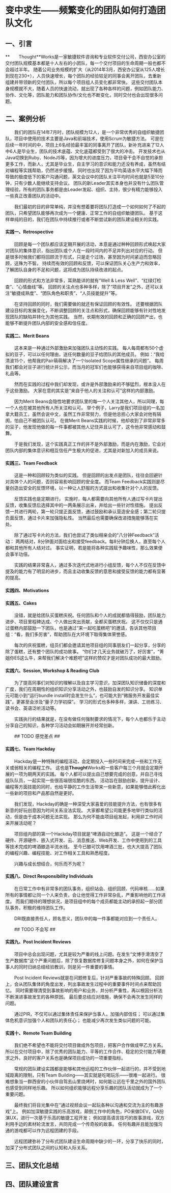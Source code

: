 变中求生——频繁变化的团队如何打造团队文化
=========

一、引言
---------

**　　Thought**Works是一家敏捷软件咨询和专业软件交付公司，西安办公室的交付团队规模基本都是十人左右的小团队，每一个交付项目的生命周期一般也都不会超过半年。
随着公司业务规模的扩大（从2014年3月，西安办公室从125人增长到现在230+），人员快速增长，每个团队的经验较足的同事会离开团队，去重新组建并带领新的交付团队，所以每个项目组人员变化都非常快。
这些交付团队本身规模就不大，随着人员的快速流动，就出现了各种各样的问题，例如团队能力、协作、文化等，团队能力和团队协作/文化也不断变化，同时交付也会出现很多问题。

二、案例分析
----------

　　我们的团队在14年7月时，团队规模为12人，是一个非常优秀的自组织敏捷团队，项目中使用的技术主要是Java和前端技术，使用Scrum为敏捷方法。
可是在后续一年时间的中，项目上6名经验最丰富的同事离开了团队，新补充进来了12人中6人是毕业生，团队的技术底蕴、文化底蕴都受到了很大的冲击。
开发技术也从Java切换到Ruby、NodeJS等，因为增大的进度压力，项目骨干会不自觉的承担更多工作，而新人，尤其是毕业生，自主学习的意识和能力还没有养成，虽然有结对编程等实践帮助，仍然进步缓慢。
同时也出现了因为平均英语水平大幅下降而导致的极度低下的客户沟通问题，英文会议中的团队关注平均时间也就是5至10分钟，只有少数人能继续支持会议。
团队的新Leader其实本身也并没有什么团队管理经验，所有的团队事务都是由Leader发起、组织、主持，很少有精力能够投入一些真正改善团队的活动中。

　　我们最初的目的非常单纯，并没有想着要将团队打造成一个如何如何了不起的团队，只希望团队能够再次成为一个健康、正常工作的自组织敏捷团队。
基于这样单纯的目的，我们在团队中持续推行或者不断尝试新的团队建设相关的实践。

#### 实践一、Retrospective

　　回顾是每一个团队都应该定期开展的活动，本意是通过种种回顾形式唤起大家对团队的集体意识，指出团队或个人在一段时间内的不足并列出对应的行动。
但是很多时候我们都将回顾流于形式，只是走个过场，甚至因为时间紧迫而忽略回顾，这殊为不智。
持续而有效的回顾和反馈，可以保证团队关心生产力和效率，了解团队自身的不足和问题，这将成为团队持续改进的起点。

　　回顾的形式和方法非常多，耳熟能详的就有“Well & Less Well”、“红绿灯检查”、“心情曲线”等。
回顾的关注点也多种多样，除了“项目开发”之外，还可以关注“敏捷成熟度”、“团队角色和职责”、“人员技能提升”等。

　　在坚持回顾的同时，我们需要做的就还有保证回顾的有效性。
还要根据团队建设目标的发展变化，不断调整回顾的关注点和形式，确保回顾能够有针对性地发现团队的缺陷并转化为其他实践。
当然，长期有效的回顾和正确的回顾产出，也能够不断提升团队内部的安全感和信任度。

#### 实践二、Merit Beans

　　这本来是一种通过外部激励来加强团队主动性的实践。
每人每周都有50个虚拟的豆子，可以以任何理由，送任何数量的豆子给团队的其他成员。
例如：“我给清波15个，他帮我的Pair萌萌解决了一个Isolated Scope属性继承的问题”。
每周我们都会对豆子进行统计并公示，而当月的冠军们也能够获得来自项目组的咖啡、礼品等。

　　然而在实践的过程中我们却发现，或许是外部激励来的不够猛烈，根本没人在乎这些激励。
大家在意的其实是“来自于他人的关注和认可”这样的内部激励。

　　因为Merit Beans会隐性地要求团队里的每一个人关注其他人，所以同理，每一个人也在被其他所有人所关注和认可。
举个例子，Larry是我们项目组的一名加拿大籍员工，虽然会说中文，虽然工作非常努力，但是他总担心大家会对他有隔阂，怕自己不被团队认可。
在做Merit Beans实践的时候，他却收到了非常非常多的豆子，他发现他做的每一件事都被其他人记住并且认可了，这令他非常感动和鼓舞。

　　于是我们发现，这个实践真正工作的并不是外部激励，而是内在激励，它会对团队内部的集体意识和相互信任产生极大的促进，尤其是对新加入的成员来说。

#### 实践三、Team Feedback

　　这是一种和回顾较为类似的实践。
但是回顾的出发点是团队，往往会回避针对具体个人的问题，否则容易影响回顾的安全度。
而Team Feedback实践则是尽量创造出安全的反馈环境，以一种让人舒服的方式提出和收集针对个人的反馈。

　　反馈实践也是定期进行。
实施时，每人都需要向其他所有人通过写卡片提出反馈，收集反馈后选择其中的一两条展示出来，并给出一些针对性措施。
提出反馈一共进行两轮，第一轮只提正面反馈，通过鼓励和承认营造安全感；第二轮只提负面反馈，通过卡片来加强隐私性。
当然最后也需要确保改进措施能够落在实处。

　　除了通过写卡片的方法，我们也尝试了类似相亲会的“八分钟Feedback”活动：
两两结对，8分钟面对面给出和接受feedback。每8分钟后换人，直至每个人都和其他所有人结对过。
事实证明，若是能将各种实践赋予趣味性，那么效果便会事半功倍。

　　实践的结果非常喜人，通过多次迭代式地进行小组反馈，每个人不仅在反馈中提及的能力有了明显的进步，而且主动收集反馈的意思和接受反馈的能力都有显著的提高。

#### 实践四、Motivations

#### 实践五、Cakes

　　没错，就是给团队买蛋糕庆祝。任何团队和个人的成就都值得鼓励，团队能力进步、项目里程碑达成、个人做出突出贡献，全都买蛋糕庆祝。
这不仅仅只是通过蛋糕内部鼓励一下团队，也是通过“来一起吃蛋糕吧”的邀请，告诉其他项目组：“看，我们多厉害”，帮助团队在大环境下取得集体荣誉感。

　　每次的庆祝蛋糕，组员们都会邀请其他项目组的同事朋友们一起分享，分享的除了蛋糕，还有整个团队的成功故事。
“你们才几天业务就破万了，好厉害”，“菁姐你ES这么牛，来帮我们解决个难题吧”这样的赞叹才是对团队成功的最大鼓励。

#### 实践六、Session, Workshop & Reading Club

　　为了提高同事们对知识的理解以及自主学习意识，加深团队知识储备的深度和广度，我们在周期性的组织知识分享活动之外，也鼓励自发的知识分享。
知识单元可能小到“运行bundle install时会发生什么”，也可能大到“微服务开发最佳实践”，更甚至会涉及“量子力学初探”。
学习的形式也多种多样，演讲、工坊练习、读书会、英语泛听活动等。

　　实践执行的结果就是，在没有做任何强制要求的情况下，每个人也都乐于主动分享自己的知识，各种学习活动会如期展开并经常创新。

　　## TODO 感觉差点 ##

#### 实践七、Team Hackday

　　Hackday是一种特殊的编程活动，会定期投入一些时间来完成一些和工作无关或弱相关的编程工作。
这也是**Thought**Works和一些客户每三个月就会定期开展的一项为期两天的实践。
每个人都可以提出自己想要完成的创意，并自己寻找组队队员，一起实现一些很高端很炫酷的东西。
活动旨在鼓励创新，提升设计、编程等方面技能的同时，也给平静的工作生活带来一些新意，如果能够借此孵化出一些新的项目和产品那自然是更好。

　　我们发现，Hackday的确是一种深受大家喜爱的技能提升方法，也有很多有新意的好玩创意因为时间关系没法实现。
大家都希望公司能更多地举行类似的活动，但是由于成本问题无法实现。
那么为何不能由项目组发起，利用非工作时间来开展活动呢？

　　项目组内部的第一个Hackday项目就是“啤酒自动化酿造”。
这是一个结合了硬件、开源硬件、嵌入式开发、云、消息推送、Web开发、工作中使用到的工具等技术完成的啤酒酿造半流水线。
至今已酿可饮用啤酒三批，也大大提高了团队的编程兴趣、编程技能、对工作相关工具和熟悉程度。

　　兴趣与成长想结合，何乐而不为呢？

#### 实践八、Direct Responsibility Individuals

　　在日常工作中有非常多的团队事务，组织站会、组织回顾、代码审核……如果所有的事情都让同一个人来负责，会让他觉得工作非常杂乱，严重影响他的工作进度。
而我们期待的理想状况，是项目组中的每个成员都能主动的承担起一部分团队事务，积极的维持团队工作。

　　DRI既直接责任人，顾名思义，团队中的每一件事都能对应到一个责任人。

　　## TODO 不会写 ##

#### 实践九、Post Incident Reviews

　　项目中总会出现问题，尤其是较为严重的线上问题。在发生“文博手滑清空了生产数据库”这个严重问题后，除了恢复数据库修复问题本身之外，如何在保护当事人的同时归纳总结经验教训，则是另一件重要的事情。

　　Post Incident Reviews就是在问题修复后，针对严重事故的特殊回顾。
回顾上，会从团队集体的角度出发，列出事故发生过程中的重要事件时间点来帮助回忆。
同时需要理清受到事故影响的用户和业务，并分析严重性，再以根因分析法不断演进事故发生的各种原因。
最后要总结应对措施，确保不会再次发生同样的问题。

　　通过PIR，不仅可以通过集体责任来保护当事人，加强内部信任；
可以通过集体危机意识加强个人和团队的责任心；
也能减少再次发生类似问题的可能。

#### 实践十、Remote Team Building

　　我们绝不希望也不能将交付项目做成外包项目，把客户合作做成甲乙方关系。
所以在交付项目中，除了优秀的团队能力、平等的工作合作、稳定的交付能力等要求之外，良好的客户关系也是确保项目成功的一项重要指标。

　　常规的团队建设实践都是能够和其他远程的工作伙伴一起进行的，并不受到地域距离的限制，只有Team Building——其实就是吃喝玩乐——很难一起进行。
很难想象当一群西安的小伙伴自驾去山里烧烤时，如何能让远在千里之外的国外团队也感受到同样地乐趣。
所以如何组织能够远程分享乐趣的团队活动就成为了一个重要问题。

　　最终我们将目光集中在“通过视频会议一起玩各种以沟通和交流为主的有趣游戏”上。
例如加深敏捷实践的乐高游戏，颠倒工作中的角色，PO来做DEV，QA扮演UX，进行一次基于乐高的敏捷工程开发；
例如提高语言技巧的故事游戏，双方利用手边的素材轮流发言，共同完成一个传奇般的故事。
任何有趣并且能加强沟通的游戏都可以作为远程团建的手段。

　　远程团建弥补了分布式团队建设生命周期中缺少的一环，分享了快乐的同时，加深了分布式团队之间的认知和人际关系。

三、团队文化总结
----------


四、团队建设宣言
----------
